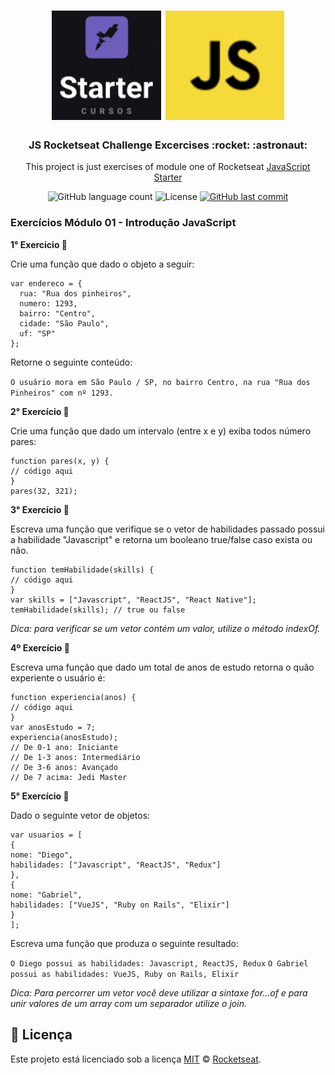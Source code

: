 <h1 align="center">
    <img alt="Starter" title="Starter Course"src=".github/logostarter.png" width="175px" />
    <img alt="Starter" title="Javascript"src=".github/javascript.png" width="190px" />
</h1>

<h3 align="center">
  JS Rocketseat Challenge Excercises :rocket: :astronaut:
</h3>

<p align="center">This project is just exercises of module one of Rocketseat <a href="https://skylab.rocketseat.com.br/journey/starter">JavaScript Starter</a>
</p>

<p align="center">
  
  <img alt="GitHub language count" src="https://img.shields.io/github/languages/count/davipalmas/cursojs_rocketseat?color=0000FF">

  <img alt="License" src="https://img.shields.io/github/license/davipalmas/cursojs_rocketseat?color=0000FF&logo=MIT">
  
  <a href="https://github.com/davipalmas/cursojs_rocketseat/commits/master">
    <img alt="GitHub last commit" src="https://img.shields.io/github/last-commit/davipalmas/cursojs_rocketseat?color=0000FF">
  </a>
</p>

### Exercícios Módulo 01 - Introdução JavaScript

**1° Exercício :pencil:**

Crie uma função que dado o objeto a seguir:

```
var endereco = {
  rua: "Rua dos pinheiros",
  numero: 1293,
  bairro: "Centro",
  cidade: "São Paulo",
  uf: "SP"
};
```

Retorne o seguinte conteúdo:

`O usuário mora em São Paulo / SP, no bairro Centro, na rua "Rua dos Pinheiros" com nº 1293.`

**2° Exercício :pencil:**

Crie uma função que dado um intervalo (entre x e y) exiba todos número pares:

```
function pares(x, y) {
// código aqui
}
pares(32, 321);
```

**3° Exercício :pencil:**

Escreva uma função que verifique se o vetor de habilidades passado possui a habilidade "Javascript"
e retorna um booleano true/false caso exista ou não.

```
function temHabilidade(skills) {
// código aqui
}
var skills = ["Javascript", "ReactJS", "React Native"];
temHabilidade(skills); // true ou false
```

_Dica: para verificar se um vetor contém um valor, utilize o método indexOf._

**4º Exercício :pencil:**

Escreva uma função que dado um total de anos de estudo retorna o quão experiente o usuário é:

```
function experiencia(anos) {
// código aqui
}
var anosEstudo = 7;
experiencia(anosEstudo);
// De 0-1 ano: Iniciante
// De 1-3 anos: Intermediário
// De 3-6 anos: Avançado
// De 7 acima: Jedi Master
```

**5° Exercício :pencil:**

Dado o seguinte vetor de objetos:

```
var usuarios = [
{
nome: "Diego",
habilidades: ["Javascript", "ReactJS", "Redux"]
},
{
nome: "Gabriel",
habilidades: ["VueJS", "Ruby on Rails", "Elixir"]
}
];
```

Escreva uma função que produza o seguinte resultado:

`O Diego possui as habilidades: Javascript, ReactJS, Redux` 
`O Gabriel possui as habilidades: VueJS, Ruby on Rails, Elixir`

_Dica: Para percorrer um vetor você deve utilizar a sintaxe for...of e para unir valores de um array
com um separador utilize o join._

## :memo: Licença

Este projeto está licenciado sob a licença [MIT](./LICENSE) &copy; [Rocketseat](https://rocketseat.com.br/).
